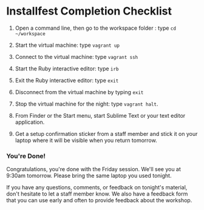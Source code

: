 # Installfest Completion Checklist

1. Open a command line, then go to the workspace folder : type `cd ~/workspace`

2. Start the virtual machine: type `vagrant up`

3. Connect to the virtual machine: type  `vagrant ssh`

4. Start the Ruby interactive editor:  type  `irb`

5. Exit the Ruby interactive editor:  type  `exit`

5. Disconnect from the virtual machine by typing `exit`

6. Stop the virtual machine for the night:  type `vagrant halt`.

7. From Finder or the Start menu, start Sublime Text or your text editor application.

8. Get a setup confirmation sticker from a staff member and stick it on
   your laptop where it will be visible when you return tomorrow.

### You're Done!

Congratulations, you're done with the Friday session. We'll see you at 9:30am
tomorrow. Please bring the same laptop you used tonight.

If you have any questions, comments, or feedback on tonight's material,
don't hesitate to let a staff member know. We also have a feedback form
that you can use early and often to provide feedback about the workshop.
